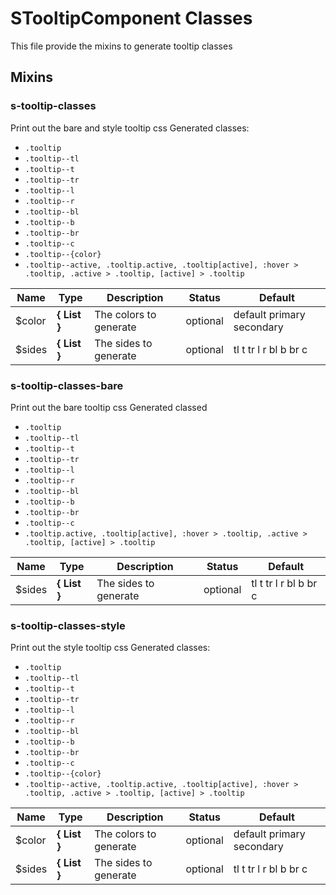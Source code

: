 # STooltipComponent Classes

This file provide the mixins to generate tooltip classes


## Mixins


### s-tooltip-classes

Print out the bare and style tooltip css
Generated classes:
- `.tooltip`
- `.tooltip--tl`
- `.tooltip--t`
- `.tooltip--tr`
- `.tooltip--l`
- `.tooltip--r`
- `.tooltip--bl`
- `.tooltip--b`
- `.tooltip--br`
- `.tooltip--c`
- `.tooltip--{color}`
- `.tooltip--active, .tooltip.active, .tooltip[active], :hover > .tooltip, .active > .tooltip, [active] > .tooltip`


Name  |  Type  |  Description  |  Status  |  Default
------------  |  ------------  |  ------------  |  ------------  |  ------------
$color  |  **{ List<Color> }**  |  The colors to generate  |  optional  |  default primary secondary
$sides  |  **{ List<String> }**  |  The sides to generate  |  optional  |  tl t tr l r bl b br c


### s-tooltip-classes-bare

Print out the bare tooltip css
Generated classed
- `.tooltip`
- `.tooltip--tl`
- `.tooltip--t`
- `.tooltip--tr`
- `.tooltip--l`
- `.tooltip--r`
- `.tooltip--bl`
- `.tooltip--b`
- `.tooltip--br`
- `.tooltip--c`
- `.tooltip.active, .tooltip[active], :hover > .tooltip, .active > .tooltip, [active] > .tooltip`


Name  |  Type  |  Description  |  Status  |  Default
------------  |  ------------  |  ------------  |  ------------  |  ------------
$sides  |  **{ List<String> }**  |  The sides to generate  |  optional  |  tl t tr l r bl b br c


### s-tooltip-classes-style

Print out the style tooltip css
Generated classes:
- `.tooltip`
- `.tooltip--tl`
- `.tooltip--t`
- `.tooltip--tr`
- `.tooltip--l`
- `.tooltip--r`
- `.tooltip--bl`
- `.tooltip--b`
- `.tooltip--br`
- `.tooltip--c`
- `.tooltip--{color}`
- `.tooltip--active, .tooltip.active, .tooltip[active], :hover > .tooltip, .active > .tooltip, [active] > .tooltip`


Name  |  Type  |  Description  |  Status  |  Default
------------  |  ------------  |  ------------  |  ------------  |  ------------
$color  |  **{ List<Color> }**  |  The colors to generate  |  optional  |  default primary secondary
$sides  |  **{ List<String> }**  |  The sides to generate  |  optional  |  tl t tr l r bl b br c